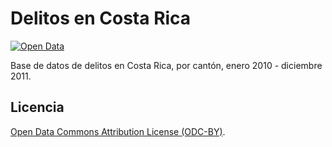 # Delitos en Costa Rica #

[![Open Data](http://assets.okfn.org/images/ok_buttons/od_80x15_blue.png)](http://opendefinition.org/)

Base de datos de delitos en Costa Rica, por cantón, enero 2010 - diciembre 2011.

## Licencia ##

[Open Data Commons Attribution License (ODC-BY)](http://opendatacommons.org/licenses/by/1.0/).
